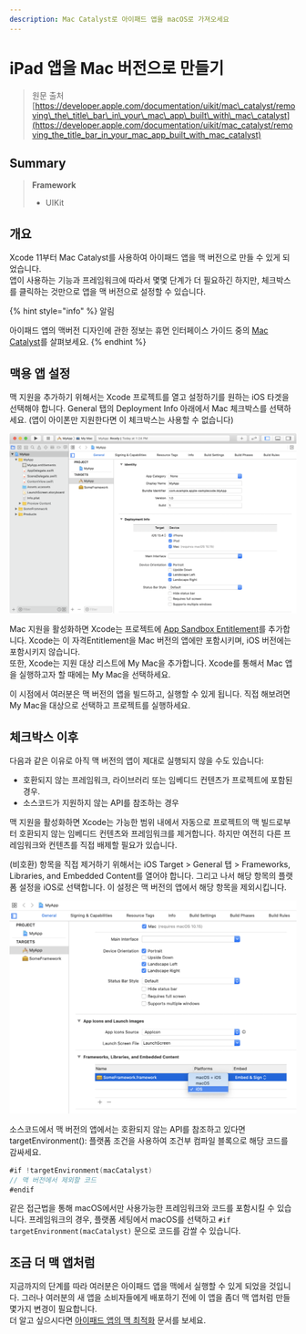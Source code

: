 ```yaml
---
description: Mac Catalyst로 아이패드 앱을 macOS로 가져오세요
---
```


# iPad 앱을 Mac 버전으로 만들기

> 원문 출처  
> [https://developer.apple.com/documentation/uikit/mac\_catalyst/removing\_the\_title\_bar\_in\_your\_mac\_app\_built\_with\_mac\_catalyst](https://developer.apple.com/documentation/uikit/mac_catalyst/removing_the_title_bar_in_your_mac_app_built_with_mac_catalyst)

## Summary

> **Framework**
>
> * UIKit

## 개요 <a id="overview"></a>

Xcode 11부터 Mac Catalyst를 사용하여 아이패드 앱을 맥 버전으로 만들 수 있게 되었습니다.  
앱이 사용하는 기능과 프레임워크에 따라서 몇몇 단계가 더 필요하긴 하지만, 체크박스를 클릭하는 것만으로 앱을 맥 버전으로 설정할 수 있습니다.

{% hint style="info" %}
알림

아이패드 앱의 맥버전 디자인에 관한 정보는 휴먼 인터페이스 가이드 중의 [Mac Catalyst](https://developer.apple.com/design/human-interface-guidelines/ios/overview/mac-catalyst/)를 살펴보세요.
{% endhint %}

## 맥용 앱 설정 <a id="configure-your-app-for-mac"></a>

맥 지원을 추가하기 위해서는 Xcode 프로젝트를 열고 설정하기를 원하는 iOS 타겟을 선택해야 합니다. General 탭의 Deployment Info 아래에서 Mac 체크박스를 선택하세요. \(앱이 아이폰만 지원한다면 이 체크박스는 사용할 수 없습니다\)

![](../../../.gitbook/assets/original-1581359479.png)

Mac 지원을 활성화하면 Xcode는 프로젝트에 [App Sandbox Entitlement](../../../etc/not-found.md)를 추가합니다. Xcode는 이 자격Entitlement을 Mac 버전의 앱에만 포함시키며, iOS 버전에는 포함시키지 않습니다.  
또한, Xcode는 지원 대상 리스트에 My Mac을 추가합니다. Xcode를 통해서 Mac 앱을 실행하고자 할 때에는 My Mac을 선택하세요.

이 시점에서 여러분은 맥 버전의 앱을 빌드하고, 실행할 수 있게 됩니다. 직접 해보려면 My Mac을 대상으로 선택하고 프로젝트를 실행하세요.

## 체크박스 이후 <a id="go-beyond-the-checkbox"></a>

다음과 같은 이유로 아직 맥 버전의 앱이 제대로 실행되지 않을 수도 있습니다:

* 호환되지 않는 프레임워크, 라이브러리 또는 임베디드 컨텐츠가 프로젝트에 포함된 경우.
* 소스코드가 지원하지 않는 API를 참조하는 경우

맥 지원을 활성화하면 Xcode는 가능한 범위 내에서 자동으로 프로젝트의 맥 빌드로부터 호환되지 않는 임베디드 컨텐츠와 프레임워크를 제거합니다. 하지만 여전히 다른 프레임워크와 컨텐츠를 직접 배제할 필요가 있습니다.

\(비호환\) 항목을 직접 제거하기 위해서는 iOS Target &gt; General 탭 &gt; Frameworks, Libraries, and Embedded Content를 열어야 합니다. 그리고 나서 해당 항목의 플랫폼 설정을 iOS로 선택합니다. 이 설정은 맥 버전의 앱에서 해당 항목을 제외시킵니다.

![](../../../.gitbook/assets/original-1581360505.png)

소스코드에서 맥 버전의 앱에서는 호환되지 않는 API를 참조하고 있다면 targetEnvironment\(\): 플랫폼 조건을 사용하여 조건부 컴파일 블록으로 해당 코드를 감싸세요.

```swift
#if !targetEnvironment(macCatalyst)
// 맥 버전에서 제외할 코드
#endif
```

같은 접근법을 통해 macOS에서만 사용가능한 프레임워크와 코드를 포함시킬 수 있습니다. 프레임워크의 경우, 플랫폼 세팅에서 macOS를 선택하고 `#if targetEnvironment(macCatalyst)` 문으로 코드를 감쌀 수 있습니다.

## 조금 더 맥 앱처럼 <a id="make-your-app-more-like-a-mac-app"></a>

지금까지의 단계를 따라 여러분은 아이패드 앱을 맥에서 실행할 수 있게 되었을 것입니다. 그러나 여러분의 새 앱을 소비자들에게 배포하기 전에 이 앱을 좀더 맥 앱처럼 만들 몇가지 변경이 필요합니다.  
더 알고 싶으시다면 [아이패드 앱의 맥 최적화](optimizing-your-ipad-app-for-mac.md) 문서를 보세요.

